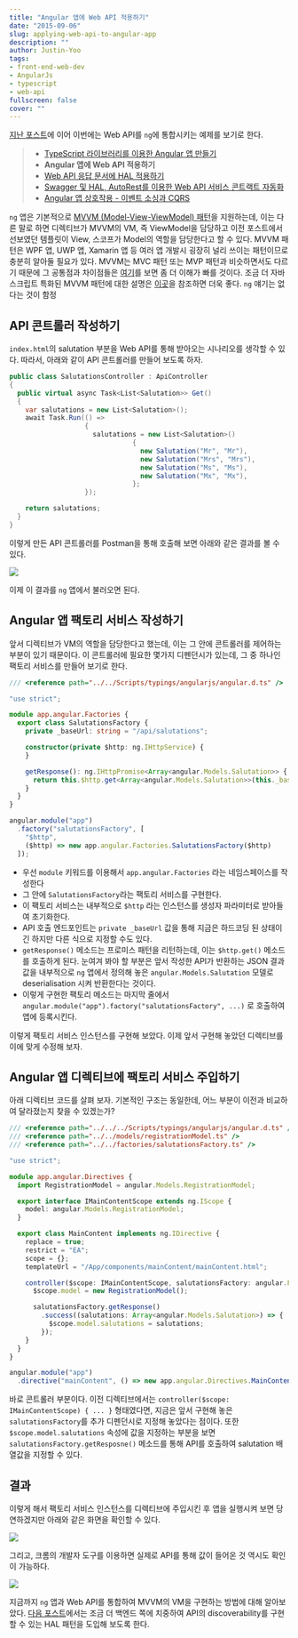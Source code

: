 ```yaml
---
title: "Angular 앱에 Web API 적용하기"
date: "2015-09-06"
slug: applying-web-api-to-angular-app
description: ""
author: Justin-Yoo
tags:
- front-end-web-dev
- AngularJs
- typescript
- web-api
fullscreen: false
cover: ""
---
```


[지난 포스트](http://blog.aliencube.org/ko/2015/09/05/building-angular-app-using-typescript)에 이어 이번에는 Web API를 `ng`에 통합시키는 예제를 보기로 한다.

> - [TypeScript 라이브러리를 이용한 Angular 앱 만들기](http://blog.aliencube.org/ko/2015/09/05/building-angular-app-using-typescript)
> - **Angular 앱에 Web API 적용하기**
> - [Web API 응답 문서에 HAL 적용하기](http://blog.aliencube.org/ko/2015/08/16/applying-hal-to-rest-api)
> - [Swagger 및 HAL, AutoRest를 이용한 Web API 서비스 콘트랙트 자동화](http://blog.aliencube.org/ko/2015/10/25/auto-generating-rest-api-service-contract-by-swagger-hal-and-autorest)
> - [Angular 앱 상호작용 - 이벤트 소싱과 CQRS](http://blog.aliencube.org/ko/2015/11/12/building-applications-on-cloud-with-event-sourcing-pattern-and-cqrs-pattern)

`ng` 앱은 기본적으로 [MVVM (Model-View-ViewModel) 패턴](https://msdn.microsoft.com/en-us/library/hh848246.aspx)을 지원하는데, 이는 다른 말로 하면 디렉티브가 MVVM의 VM, 즉 ViewModel을 담당하고 이전 포스트에서 선보였던 템플릿이 View, 스코프가 Model의 역할을 담당한다고 할 수 있다. MVVM 패턴은 WPF 앱, UWP 앱, Xamarin 앱 등 여러 앱 개발시 굉장히 널리 쓰이는 패턴이므로 충분히 알아둘 필요가 있다. MVVM는 MVC 패턴 또는 MVP 패턴과 비슷하면서도 다르기 때문에 그 공통점과 차이점들은 [여기](http://www.codeproject.com/Articles/100175/Model-View-ViewModel-MVVM-Explained)를 보면 좀 더 이해가 빠를 것이다. 조금 더 자바스크립트 특화된 MVVM 패턴에 대한 설명은 [이곳](http://addyosmani.com/blog/understanding-mvvm-a-guide-for-javascript-developers/)을 참조하면 더욱 좋다. `ng` 얘기는 없다는 것이 함정

## API 콘트롤러 작성하기

`index.html`의 salutation 부분을 Web API를 통해 받아오는 시나리오를 생각할 수 있다. 따라서, 아래와 같이 API 콘트롤러를 만들어 보도록 하자.

```csharp
public class SalutationsController : ApiController
{
  public virtual async Task<List<Salutation>> Get()
  {
    var salutations = new List<Salutation>();
    await Task.Run(() =>
                   {
                     salutations = new List<Salutation>()
                               {
                                 new Salutation("Mr", "Mr"),
                                 new Salutation("Mrs", "Mrs"),
                                 new Salutation("Ms", "Ms"),
                                 new Salutation("Mx", "Mx"),
                               };
                   });

    return salutations;
  }
}

```

이렇게 만든 API 콘트롤러를 Postman을 통해 호출해 보면 아래와 같은 결과를 볼 수 있다.

![](https://sa0blogs.blob.core.windows.net/aliencube/2015/09/api-response-01.png)

이제 이 결과를 `ng` 앱에서 불러오면 된다.

## Angular 앱 팩토리 서비스 작성하기

앞서 디렉티브가 VM의 역할을 담당한다고 했는데, 이는 그 안에 콘트롤러를 제어하는 부분이 있기 때문이다. 이 콘트롤러에 필요한 몇가지 디펜던시가 있는데, 그 중 하나인 팩토리 서비스를 만들어 보기로 한다.

```ts
/// <reference path="../../Scripts/typings/angularjs/angular.d.ts" />

"use strict";

module app.angular.Factories {
  export class SalutationsFactory {
    private _baseUrl: string = "/api/salutations";

    constructor(private $http: ng.IHttpService) {
    }

    getResponse(): ng.IHttpPromise<Array<angular.Models.Salutation>> {
      return this.$http.get<Array<angular.Models.Salutation>>(this._baseUrl);
    }
  }
}

angular.module("app")
  .factory("salutationsFactory", [
    "$http",
    ($http) => new app.angular.Factories.SalutationsFactory($http)
  ]);

```

- 우선 `module` 키워드를 이용해서 `app.angular.Factories` 라는 네임스페이스를 작성한다
- 그 안에 `SalutationsFactory`라는 팩토리 서비스를 구현한다.
- 이 팩토리 서비스는 내부적으로 `$http` 라는 인스턴스를 생성자 파라미터로 받아들여 초기화한다.
- API 호출 엔드포인트는 `private _baseUrl` 값을 통해 지금은 하드코딩 된 상태이긴 하지만 다른 식으로 지정할 수도 있다.
- `getResponse()` 메소드는 프로미스 패턴을 리턴하는데, 이는 `$http.get()` 메소드를 호출하게 된다. 눈여겨 봐야 할 부분은 앞서 작성한 API가 반환하는 JSON 결과값을 내부적으로 `ng` 앱에서 정의해 놓은 `angular.Models.Salutation` 모델로 deserialisation 시켜 반환한다는 것이다.
- 이렇게 구현한 팩토리 메소드는 마지막 줄에서 `angular.module("app").factory("salutationsFactory", ...)` 로 호출하여 앱에 등록시킨다.

이렇게 팩토리 서비스 인스턴스를 구현해 보았다. 이제 앞서 구현해 놓았던 디렉티브를 이에 맞게 수정해 보자.

## Angular 앱 디렉티브에 팩토리 서비스 주입하기

아래 디렉티브 코드를 살펴 보자. 기본적인 구조는 동일한데, 어느 부분이 이전과 비교하여 달라졌는지 찾을 수 있겠는가?

```ts
/// <reference path="../../../Scripts/typings/angularjs/angular.d.ts" />
/// <reference path="../../models/registrationModel.ts" />
/// <reference path="../../factories/salutationsFactory.ts" />

"use strict";

module app.angular.Directives {
  import RegistrationModel = angular.Models.RegistrationModel;

  export interface IMainContentScope extends ng.IScope {
    model: angular.Models.RegistrationModel;
  }

  export class MainContent implements ng.IDirective {
    replace = true;
    restrict = "EA";
    scope = {};
    templateUrl = "/App/components/mainContent/mainContent.html";

    controller($scope: IMainContentScope, salutationsFactory: angular.Factories.SalutationsFactory) {
      $scope.model = new RegistrationModel();

      salutationsFactory.getResponse()
        .success((salutations: Array<angular.Models.Salutation>) => {
          $scope.model.salutations = salutations;
        });
    }
  }
}

angular.module("app")
  .directive("mainContent", () => new app.angular.Directives.MainContent());

```

바로 콘트롤러 부분이다. 이전 디렉티브에서는 `controller($scope: IMainContentScope) { ... }` 형태였다면, 지금은 앞서 구현해 놓은 `salutationsFactory`를 추가 디펜던시로 지정해 놓았다는 점이다. 또한 `$scope.model.salutations` 속성에 값을 지정하는 부분을 보면 `salutationsFactory.getResposne()` 메소드를 통해 API를 호출하여 salutation 배열값을 지정할 수 있다.

## 결과

이렇게 해서 팩토리 서비스 인스턴스를 디렉티브에 주입시킨 후 앱을 실행시켜 보면 당연하겠지만 아래와 같은 화면을 확인할 수 있다.

![](https://sa0blogs.blob.core.windows.net/aliencube/2015/09/registration.png)

그리고, 크롬의 개발자 도구를 이용하면 실제로 API를 통해 값이 들어온 것 역시도 확인이 가능하다.

![](https://sa0blogs.blob.core.windows.net/aliencube/2015/09/api-response-02.png)

지금까지 `ng` 앱과 Web API를 통합하여 MVVM의 VM을 구현하는 방법에 대해 알아보았다. [다음 포스트](http://blog.aliencube.org/ko/2015/08/16/applying-hal-to-rest-api/)에서는 조금 더 백엔드 쪽에 치중하여 API의 discoverability를 구현할 수 있는 HAL 패턴을 도입해 보도록 한다.

